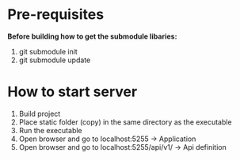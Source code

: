 # Pre-requisites

**Before building how to get the submodule libaries:**
1. git submodule init
2. git submodule update

# How to start server

1. Build project
2. Place static folder (copy) in the same directory as the executable
3. Run the executable
4. Open browser and go to localhost:5255 -> Application
5. Open browser and go to localhost:5255/api/v1/ -> Api definition
